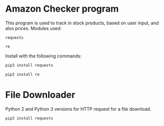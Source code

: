 # Amazon Checker program

This program is used to track in stock products, based on user input, and also prices.
Modules used:

```requests```

```re```

Install with the following commands:

```bash
pip3 install requests

pip3 install re
```

# File Downloader

Python 2 and Python 3 versions for HTTP request for a file download.

```bash
pip3 install requests
```